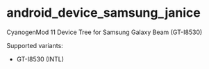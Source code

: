 android_device_samsung_janice
=============================

CyanogenMod 11 Device Tree for Samsung Galaxy Beam (GT-I8530)

Supported variants:
  - GT-I8530 (INTL)
